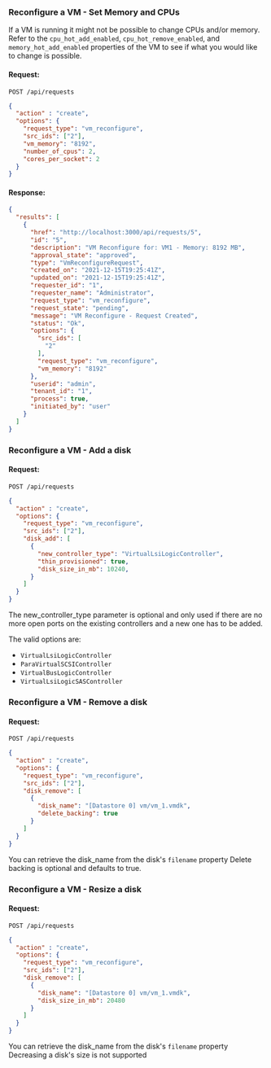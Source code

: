 ---
---

### Reconfigure a VM - Set Memory and CPUs

If a VM is running it might not be possible to change CPUs and/or memory.  Refer to the `cpu_hot_add_enabled`, `cpu_hot_remove_enabled`, and `memory_hot_add_enabled` properties of the VM to see if what you would like to change is possible.

#### Request:

    POST /api/requests

``` json
{
  "action" : "create",
  "options": {
    "request_type": "vm_reconfigure",
    "src_ids": ["2"],
    "vm_memory": "8192",
    "number_of_cpus": 2,
    "cores_per_socket": 2
  }
}
```

#### Response:
``` json
{
  "results": [
    {
      "href": "http://localhost:3000/api/requests/5",
      "id": "5",
      "description": "VM Reconfigure for: VM1 - Memory: 8192 MB",
      "approval_state": "approved",
      "type": "VmReconfigureRequest",
      "created_on": "2021-12-15T19:25:41Z",
      "updated_on": "2021-12-15T19:25:41Z",
      "requester_id": "1",
      "requester_name": "Administrator",
      "request_type": "vm_reconfigure",
      "request_state": "pending",
      "message": "VM Reconfigure - Request Created",
      "status": "Ok",
      "options": {
        "src_ids": [
          "2"
        ],
        "request_type": "vm_reconfigure",
        "vm_memory": "8192"
      },
      "userid": "admin",
      "tenant_id": "1",
      "process": true,
      "initiated_by": "user"
    }
  ]
}
```

### Reconfigure a VM - Add a disk

#### Request:

    POST /api/requests

``` json
{
  "action" : "create",
  "options": {
    "request_type": "vm_reconfigure",
    "src_ids": ["2"],
    "disk_add": [
      {
        "new_controller_type": "VirtualLsiLogicController",
        "thin_provisioned": true,
        "disk_size_in_mb": 10240,
      }
    ]
  }
}
```

The new_controller_type parameter is optional and only used if there are no more open ports on the existing controllers and a new one has to be added.

The valid options are:
* `VirtualLsiLogicController`
* `ParaVirtualSCSIController`
* `VirtualBusLogicController`
* `VirtualLsiLogicSASController`

### Reconfigure a VM - Remove a disk

#### Request:

    POST /api/requests

``` json
{
  "action" : "create",
  "options": {
    "request_type": "vm_reconfigure",
    "src_ids": ["2"],
    "disk_remove": [
      {
        "disk_name": "[Datastore 0] vm/vm_1.vmdk",
        "delete_backing": true
      }
    ]
  }
}
```

You can retrieve the disk_name from the disk's `filename` property
Delete backing is optional and defaults to true.

### Reconfigure a VM - Resize a disk

#### Request:

    POST /api/requests

``` json
{
  "action" : "create",
  "options": {
    "request_type": "vm_reconfigure",
    "src_ids": ["2"],
    "disk_remove": [
      {
        "disk_name": "[Datastore 0] vm/vm_1.vmdk",
        "disk_size_in_mb": 20480
      }
    ]
  }
}
```

You can retrieve the disk_name from the disk's `filename` property
Decreasing a disk's size is not supported
